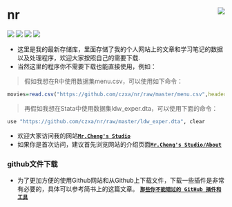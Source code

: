 nr<img src="https://github.com/czxa/Web_data_Source/raw/master/code_repository.png" align="right" /> 
========================================================
 [![](https://img.shields.io/badge/Repository-Web_data_source-brightgreen.svg?style=plastic)](http://www.czxa.top) [![](https://img.shields.io/badge/github-Stata&R-orange.svg?style=plastic)](http://www.czxa.top) [![](https://img.shields.io/badge/platform-Windows_os|Mac_os-orange.svg?style=plastic)](http://www.czxa.top) [![](https://img.shields.io/badge/Fork-102,124-orange.svg?style=social)](http://www.czxa.top)
* 这里是我的最新存储库，里面存储了我的个人网站上的文章和学习笔记的数据以及处理程序，欢迎大家按照自己的需要下载.
* 当然这里的程序你不需要下载也能直接使用，例如：
> 假如我想在R中使用数据集menu.csv，可以使用如下命令：

```r
movies=read.csv("https://github.com/czxa/nr/raw/master/menu.csv",header = T)
```

> 再假如我想在Stata中使用数据集ldw_exper.dta，可以使用下面的命令：

```py
use "https://github.com/czxa/nr/raw/master/ldw_exper.dta", clear
```

* 欢迎大家访问我的网站[__`Mr.Cheng's Studio`__](http://www.czxa.top)
* 如果你是首次访问，建议首先浏览网站的介绍页面[__`Mr.Cheng's Studio/About`__](http://www.czxa.top/about/)

### github文件下载
* 为了更加方便的使用Github网站和从Github上下载文件，下载一些插件是非常有必要的，具体可以参考简书上的这篇文章。
[__`那些你不能错过的 GitHub 插件和工具`__](http://www.jianshu.com/p/80a8f0bdd511)
